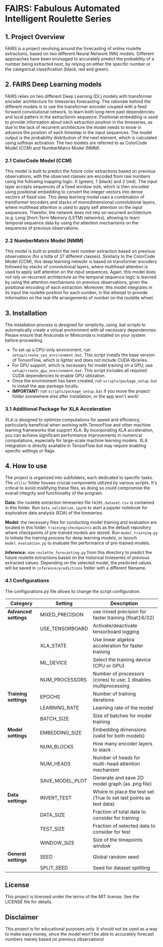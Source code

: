 # FAIRS: Fabulous Automated Intelligent Roulette Series

## 1. Project Overview
FAIRS is a project revolving around the forecasting of online roulette extractions, based on two different Neural Network (NN) models. Different approaches have been envisaged to accurately predict the probability of a number being extracted next, by relying on either the specific number or the categorical classification (black, red and green).  

## 2. FAIRS Deep Learning models
FAIRS relies on two different Deep Learning (DL) models with transformer encoder architecture for timeseries forecasting. The rationale behind the different models is to use the transformer encoder coupled with a feed forward convolutional network, to learn both long-term past dependencies and local patters in the extractionm sequence. Positional embedding is used to provide information about each extraction position in the timeseries, as due to the lack of recurrent architecture the model needs to know in advance the position of each timestep in the input sequences. The model output is the probability distribution of the next element, which is calculated using softmax activation. The two models are referred to as ColorCode Model (CCM) and NumberMatrix Model (NMM). 

### 2.1 ColorCode Model (CCM)
This model is built to predict the future color extractions based on previous observations, with the observed classes are encoded from raw numbers using the following mapping logic: 0 (green), 1 (black) and 2 (red). The input layer accepts sequences of a fixed window size, which is then encoded using positional embedding to convert the integer vectors into dense vectors of fixed size. This deep learning model uses a combination of transformer encoders and stacks of monodimensional convolutional layers, where multihead attention is used to apply self attention on the input sequences. Therefor, the network does not rely on recurrent architecture (e.g. Long Short-Term Memory (LSTM) networks), allowing to learn temporal sequence data by using the attention mechanisms on the sequences of previous observations. 

### 2.2 NumberMatrix Model (NMM)
This model is built to predict the next number extraction based on previous observations (for a totla of 37 different classes). Similarly to the ColorCode Model (CCM), this deep learning netwokr is based on transformer encoders followed by stacks of convolutional layers, where multihead attention is used to apply self attention on the input sequences. Again, this model does not rely on recurrent architecture as the temporal sequence logic is learned by using the attention mechanisms on previous observations, given the positional encoding of each extraction. Moreover, this model integrates in its input the roulette position for each number, in the attempt to provide information on the real-life arrangements of number on the roulette wheel. 

## 3. Installation
The installation process is designed for simplicity, using .bat scripts to automatically create a virtual environment with all necessary dependencies. Please ensure that Anaconda or Miniconda is installed on your system before proceeding.

- To set up a CPU-only environment, run `setup/create_cpu_environment.bat`. This script installs the base version of TensorFlow, which is lighter and does not include CUDA libraries.
- For GPU support, which is necessary for model training on a GPU, use `setup/create_gpu_environment.bat`. This script includes all required CUDA dependencies to enable GPU utilization.
- Once the environment has been created, run `scripts/package_setup.bat` to install the app package locally.
- **IMPORTANT:** run `scripts/package_setup.bat` if you move the project folder somewhere else after installation, or the app won't work! 

### 3.1 Additional Package for XLA Acceleration
XLA is designed to optimize computations for speed and efficiency, particularly beneficial when working with TensorFlow and other machine learning frameworks that support XLA. By incorporating XLA acceleration, you can achieve significant performance improvements in numerical computations, especially for large-scale machine learning models. XLA integration is directly available in TensorFlow but may require enabling specific settings or flags.   

## 4. How to use
The project is organized into subfolders, each dedicated to specific tasks. The `utils/` folder houses crucial components utilized by various scripts. It's critical to avoid modifying these files, as doing so could compromise the overall integrity and functionality of the program.

**Data:** the roulette extraction timeseries file `FAIRS_dataset.csv` is contained in this folder. Run `data_validation.ipynb` to start a jupyter notebook for explorative data analysis (EDA) of the timeseries. 

**Model:** the necessary files for conducting model training and evaluation are located in this folder. `training/checkpoints` acts as the default repository where checkpoints of pre-trained models are stored. Run `model_training.py` to initiate the training process for deep learning models, or launch `model_evaluation.py` to evaluate the performance of pre-trained models.

**Inference:** use `roulette_forecasting.py` from this directory to predict the future roulette extractions based on the historical timeseries of previous extracted values. Depending on the selected model, the predicted values will be saved in `inference/predictions` folder with a different filename.

### 4.1 Configurations
The configurations.py file allows to change the script configuration. 

| Category                | Setting                | Description                                                       |
|-------------------------|------------------------|-------------------------------------------------------------------|
| **Advanced settings**   | MIXED_PRECISION        | use mixed precision for faster training (float16/32)              |
|                         | USE_TENSORBOARD        | Activate/deactivate tensorboard logging                           |
|                         | XLA_STATE              | Use linear algebra acceleration for faster training               |
|                         | ML_DEVICE              | Select the training device (CPU or GPU)                           |
|                         | NUM_PROCESSORS         | Number of processors (cores) to use; 1 disables multiprocessing   |
| **Training settings**   | EPOCHS                 | Number of training iterations                                     |
|                         | LEARNING_RATE          | Learning rate of the model                                        |
|                         | BATCH_SIZE             | Size of batches for model training                                |
| **Model settings**      | EMBEDDING_SIZE         | Embedding dimensions (valid for both models)                       |
|                         | NUM_BLOCKS             | How many encoder layers to stack                                   |
|                         | NUM_HEADS              | Number of heads for multi-head attention mechanism                 |
|                         | SAVE_MODEL_PLOT        | Generate and save 2D model graph (as .png file)                    |
| **Data settings**       | INVERT_TEST            | Where to place the test set (True to set last points as test data) |
|                         | DATA_SIZE              | Fraction of total data to consider for training                    |
|                         | TEST_SIZE              | Fraction of selected data to consider for test                     |
|                         | WINDOW_SIZE            | Size of the timepoints window                                      |
| **General settings**    | SEED                   | Global random seed                                                |
|                         | SPLIT_SEED             | Seed for dataset splitting                                        |

## License
This project is licensed under the terms of the MIT license. See the LICENSE file for details.

## Disclaimer
This project is for educational purposes only. It should not be used as a way to make easy money, since the model won't be able to accurately forecast numbers merely based on previous observations!